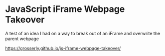 # JavaScript iFrame Webpage Takeover
A test of an idea I had on a way to break out of an iFrame and overwrite the parent webpage

https://grosserly.github.io/js-iframe-webpage-takeover/
